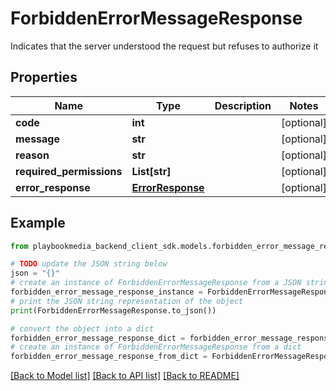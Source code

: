 # ForbiddenErrorMessageResponse

Indicates that the server understood the request but refuses to authorize it

## Properties

Name | Type | Description | Notes
------------ | ------------- | ------------- | -------------
**code** | **int** |  | [optional] 
**message** | **str** |  | [optional] 
**reason** | **str** |  | [optional] 
**required_permissions** | **List[str]** |  | [optional] 
**error_response** | [**ErrorResponse**](ErrorResponse.md) |  | [optional] 

## Example

```python
from playbookmedia_backend_client_sdk.models.forbidden_error_message_response import ForbiddenErrorMessageResponse

# TODO update the JSON string below
json = "{}"
# create an instance of ForbiddenErrorMessageResponse from a JSON string
forbidden_error_message_response_instance = ForbiddenErrorMessageResponse.from_json(json)
# print the JSON string representation of the object
print(ForbiddenErrorMessageResponse.to_json())

# convert the object into a dict
forbidden_error_message_response_dict = forbidden_error_message_response_instance.to_dict()
# create an instance of ForbiddenErrorMessageResponse from a dict
forbidden_error_message_response_from_dict = ForbiddenErrorMessageResponse.from_dict(forbidden_error_message_response_dict)
```
[[Back to Model list]](../README.md#documentation-for-models) [[Back to API list]](../README.md#documentation-for-api-endpoints) [[Back to README]](../README.md)


